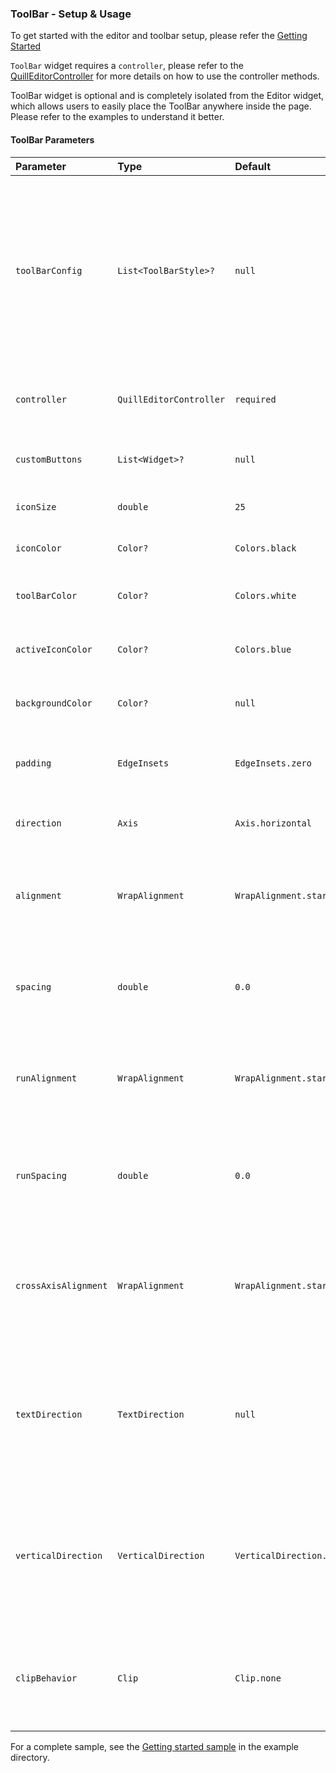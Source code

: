 ### ToolBar - Setup & Usage

To get started with the editor and toolbar setup, please refer the [Getting Started]


`ToolBar` widget requires a `controller`, please refer to the [QuillEditorController] for more details on how to use the controller methods.

ToolBar widget is optional and is completely isolated from the Editor widget, which allows users to easily place the ToolBar anywhere inside the page. Please refer to the examples to understand it better.

#### ToolBar Parameters


| Parameter  | Type  | Default  | Description |
|:----------|:----------|:----------|:----------|
| `toolBarConfig`   	| `List<ToolBarStyle>?`   |  `null` | Optional list which takes the toolbar button types, by default, toolbar will show all the buttons, we can show required buttons by passing them in the list.   |
| `controller`    |  `QuillEditorController`   | `required`   | To access all the methods of editor and toolbar    |
| `customButtons`    | `List<Widget>?`    | `null`   | To add custom buttons in the toolbar  |
| `iconSize`   | `double`    | `25`    | To define the toolbar icon size    |
| `iconColor`   | `Color?`    | `Colors.black`   | To define the toolbar icon color    |
| `toolBarColor`    | `Color?`    | `Colors.white`    | To define the toolbar background color  |
| `activeIconColor`    | `Color?`   | `Colors.blue`   | To define the active toolbar icon color |
| `backgroundColor`    | `Color?`    | `null`    | To set Background Color to the editor   |
| `padding`    | `EdgeInsets`   | `EdgeInsets.zero`    | To set Padding to the toolbar style widgets    |
| `direction`    | `Axis`    | `Axis.horizontal`    | The direction to use as the main axis   |
| `alignment`    | `WrapAlignment`    | `WrapAlignment.start`    | How the children within a run should be placed in the main axis   |
| `spacing`    | `double`    | `0.0`    | How much space to place between children in a run in the main axis   |
| `runAlignment`   | `WrapAlignment`    | `WrapAlignment.start`    | How the runs themselves should be placed in the cross axis   |
| `runSpacing`   | `double`    | `0.0`    | How much space to place between the runs themselves in the cross axis    |
| `crossAxisAlignment`   | `WrapAlignment`    | `WrapAlignment.start`    | How the children within a run should be aligned relative to each other in the cross axis.   |
| `textDirection`   | `TextDirection`    | `null`   | Determines the order to lay children out horizontally and how to interpret `start` and `end` in the horizontal direction. |
| `verticalDirection`   | `VerticalDirection`    | `VerticalDirection.down`   | Determines the order to lay children out vertically and how to interpret `start` and `end` in the vertical direction. |
| `clipBehavior`    | `Clip`    | `Clip.none`    | Controls how the contents of the dialog are clipped (or not) to the given shape.   |



For a complete sample, see the [Getting started sample][] in the example directory.

[Getting started sample]: https://github.com/the-airbender/quill_html_editor_v2/blob/main/example/lib/main.dart


[QuillEditorController]: https://github.com/the-airbender/quill_html_editor_v2/tree/main/doc/quill-editor-controller-setup.md


[Getting Started]: https://github.com/the-airbender/quill_html_editor_v2/tree/main/doc/get-started.md

